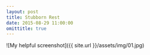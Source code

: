 ```yaml
---
layout: post
title: Stubborn Rest
date: 2015-08-29 11:00:00
omittitle: true
---
```


![My helpful screenshot]({{ site.url }}/assets/img/01.jpg)
